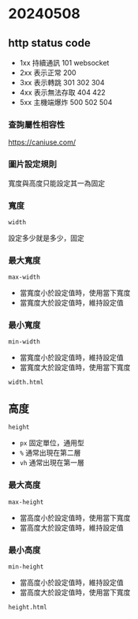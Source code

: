 # 20240508

## http status code

- 1xx 持續通訊 101 websocket
- 2xx 表示正常 200
- 3xx 表示轉跳 301 302 304
- 4xx 表示無法存取 404 422
- 5xx 主機端爆炸 500 502 504

### 查詢屬性相容性
https://caniuse.com/

### 圖片設定規則

寬度與高度只能設定其一為固定

### 寬度

`width`

設定多少就是多少，固定

### 最大寬度

`max-width`

- 當寬度小於設定值時，使用當下寬度
- 當寬度大於設定值時，維持設定值

### 最小寬度

`min-width`

- 當寬度小於設定值時，維持設定值
- 當寬度大於設定值時，使用當下寬度

`width.html`

## 高度

`height`

- `px` 固定單位，通用型
- `%` 通常出現在第二層
- `vh` 通常出現在第一層

### 最大高度

`max-height`

- 當高度小於設定值時，使用當下寬度
- 當高度大於設定值時，維持設定值

### 最小高度

`min-height`

- 當高度小於設定值時，維持設定值
- 當高度大於設定值時，使用當下寬度

`height.html`


